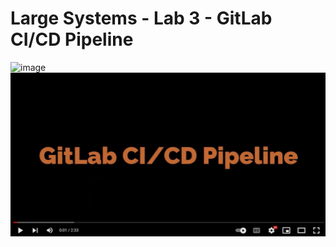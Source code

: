 # Large Systems - Lab 3 - GitLab CI/CD Pipeline
![image](https://user-images.githubusercontent.com/12752516/218289516-6d542aba-7bce-4fb4-85fe-e64277df9cf1.png)
[![Video1](https://github.com/husseinahmed-dev/LS-Lab3/blob/main/video-cover.jpg)](https://youtu.be/5t5q5AEEFEc)
